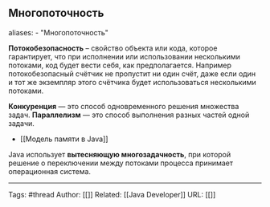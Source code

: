 ## Многопоточность

aliases: 
	- "Многопоточность"

**Потокобезопасность** – свойство объекта или кода, которое гарантирует, что при исполнении или использовании несколькими потоками, код будет вести себя, как предполагается. Например потокобезопасный счётчик не пропустит ни один счёт, даже если один и тот же экземпляр этого счётчика будет использоваться несколькими потоками.

**Конкуренция** — это способ одновременного решения множества задач.
**Параллелизм** — это способ выполнения разных частей одной задачи.
- [[Модель памяти в Java]]

Java использует **вытесняющую многозадачность**, при которой решение о переключении между потоками процесса принимает операционная система.



---
Tags: #thread
Author: [[]]
Related: [[Java Developer]]
URL: [[]]